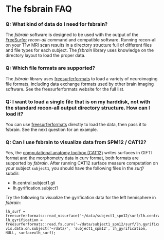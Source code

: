 # The fsbrain FAQ

### **Q**: What kind of data do I need for fsbrain?

The *fsbrain* software is designed to be used with the output of the [FreeSurfer](http://freesurfer.net/) *recon-all* command and compatible software. Running recon-all on your T1w MRI scan results in a directory structure full of different files and file types for each subject. The *fsbrain* library uses knowledge on the directory layout to load the proper data.

### **Q**: Which file formats are supported? 

The *fsbrain* library uses [freesurferformats](https://github.com/dfsp-spirit/freesurferformats) to load a variety of neuroimaging file formats, including data exchange formats used by other brain imaging software. See the freesurferformats website for the full list.

### **Q**: I want to load a single file that is on my harddisk, not with the standard recon-all output directory structure. How can I load it?

You can use [freesurferformats](https://github.com/dfsp-spirit/freesurferformats) directly to load the data, then pass it to fsbrain. See the next question for an example.

### **Q**: Can I use fsbrain to visualize data from SPM12 / CAT12?

Yes, the [computational anatomy toolbox (CAT12)](http://www.neuro.uni-jena.de/cat/) writes surfaces in GIFTI format and the morphometry data in curv format, both formats are supported by *fsbrain*. After running CAT12 surface measure computation on your subject `subject1`, you should have the following files in the *surf/* subdir:

* lh.central.subject1.gii
* lh.gyrification.subject1

Try the following to visualize the gyrification data for the left hemisphere in *fsbrain*:

```
lh_surf = freesurferformats::read_nisurface('~/data/subject1_spm12/surf/lh.central.subject1.gii');
lh_gyrification = freesurferformats::read.fs.curv('~/data/subject1_spm12/surf/lh.gyrification.subject1');
vis.data.on.subject('~/data/', 'subject1_spm12', lh_gyrification, NULL, surface=lh_surf);
```
